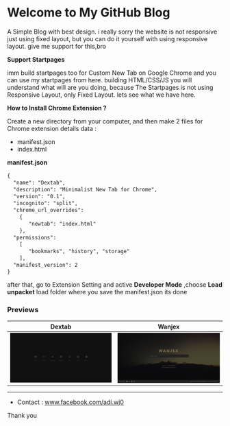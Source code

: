 # Welcome to My GitHub Blog
A Simple Blog with best design. i really sorry the website is not responsive just using fixed layout, but you can do it yourself with using responsive layout. give me support for this,bro


**Support Startpages**


imm build startpages too for Custom New Tab on Google Chrome and you can use my startpages from here. building HTML/CSS/JS you will understand what will are you doing, because The Startpages is not using Responsive Layout, only Fixed Layout. lets see what we have here.

**How to Install Chrome Extension ?**

Create a new directory from your computer, and then make 2 files for Chrome extension details data :
- manifest.json
- index.html

**manifest.json**
```
{
  "name": "Dextab",
  "description": "Minimalist New Tab for Chrome",
  "version": "0.1",
  "incognito": "split",
  "chrome_url_overrides": 
  	{
  	   "newtab": "index.html"
  	},
  "permissions": 
  	[
  	   "bookmarks", "history", "storage"
  	],
  "manifest_version": 2
}
```
after that, go to Extension Setting and active **Developer Mode** ,choose **Load unpacket** load folder where you save the manifest.json
its done

### Previews

Dextab|Wanjex
|--|--|
![img](https://raw.githubusercontent.com/adiwj/adiwj.github.io/master/Preview/dextab.png)|![img](https://raw.githubusercontent.com/adiwj/adiwj.github.io/master/Preview/wanjex.png)

----------------------------------------
- Contact : www.facebook.com/adi.wj0


Thank you

